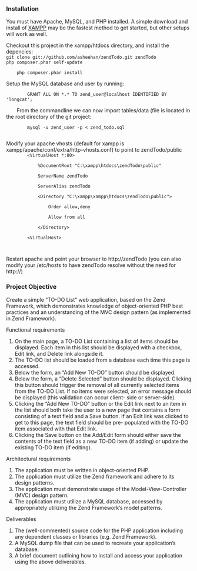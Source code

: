 <h3>Installation</h3>

<p>You must have Apache, MySQL, and PHP installed. A simple download and install of <a href="http://www.apachefriends.org/en/xampp.html">XAMPP</a> may be the fastest method to get started, but other setups will work as well.</p>

<p>Checkout this project in the xampp/htdocs directory, and install the depencies:<br />
    <code>git clone git://github.com/asheehan/zendTodo.git zendTodo</code><br />
    <code>php composer.phar self-update<br />
    php composer.phar install</code>
</p>

<p>
    Setup the MySQL database and user by running: <br />
    <code>
        GRANT ALL ON *.* TO zend_user@localhost IDENTIFIED BY 'longcat';<br />
    </code>
    From the commandline we can now import tables/data (file is located in the root directory of the git project: <br />
    <code>
        mysql -u zend_user -p < zend_todo.sql
    </code>
</p>


<p>Modify your apache vhosts (default for xampp is xampp/apache/conf/extra/http-vhosts.conf) to point to zendTodo/public
    <code>
        &lt;VirtualHost *:80&gt;<br />
            %DocumentRoot "C:\xampp\htdocs\zendTodo\public"<br />
            ServerName zendTodo<br />
            ServerAlias zendTodo<br />
            &lt;Directory "C:\xampp\xampp\htdocs\zendTodo\public"&gt;<br />
                Order allow,deny<br />
                Allow from all<br />
            &lt;/Directory&gt;<br />
        &lt;VirtualHost&gt;<br />
    </code>
</p>

<p>
    Restart apache and point your browser to http://zendTodo (you can also modify your /etc/hosts to have zendTodo resolve without the need for http://)
</p>

<h3>Project Objective</h3>

Create a simple “TO-DO List” web application, based on the Zend Framework, which
demonstrates knowledge of object-oriented PHP best practices and an understanding of the
MVC design pattern (as implemented in Zend Framework).

Functional requirements

<ol>
<li>On the main page, a TO-DO List containing a list of items should be displayed. Each
item in this list should be displayed with a checkbox, Edit link, and Delete link alongside
it.</li>
<li>The TO-DO list should be loaded from a database each time this page is accessed.</li>
<li>Below the form, an “Add New TO-DO” button should be displayed.</li>
<li>Below the form, a “Delete Selected” button should be displayed. Clicking this button
should trigger the removal of all currently selected items from the TO-DO List. If no items
were selected, an error message should be displayed (this validation can occur client-
side or server-side).</li>
<li>Clicking the “Add New TO-DO” button or the Edit link next to an item in the list should
both take the user to a new page that contains a form consisting of a text field and a
Save button. If an Edit link was clicked to get to this page, the text field should be pre-
populated with the TO-DO item associated with that Edit link.</li>
<li>Clicking the Save button on the Add/Edit form should either save the contents of the text
field as a new TO-DO item (if adding) or update the existing TO-DO item (if editing).</li>
</ol>

Architectural requirements

<ol>
<li>The application must be written in object-oriented PHP.</li>
<li>The application must utilize the Zend framework and adhere to its design patterns.</li>
<li>The application must demonstrate usage of the Model-View-Controller (MVC) design
pattern.</li>
<li>The application must utilize a MySQL database, accessed by appropriately utilizing the
Zend Framework’s model patterns.</li>
</ol>

Deliverables

<ol>
<li>The (well-commented) source code for the PHP application including any dependent
classes or libraries (e.g. Zend Framework).</li>
<li>A MySQL dump file that can be used to recreate your application’s database.</li>
<li>A brief document outlining how to install and access your application using the above
deliverables.</li>
</ol>
